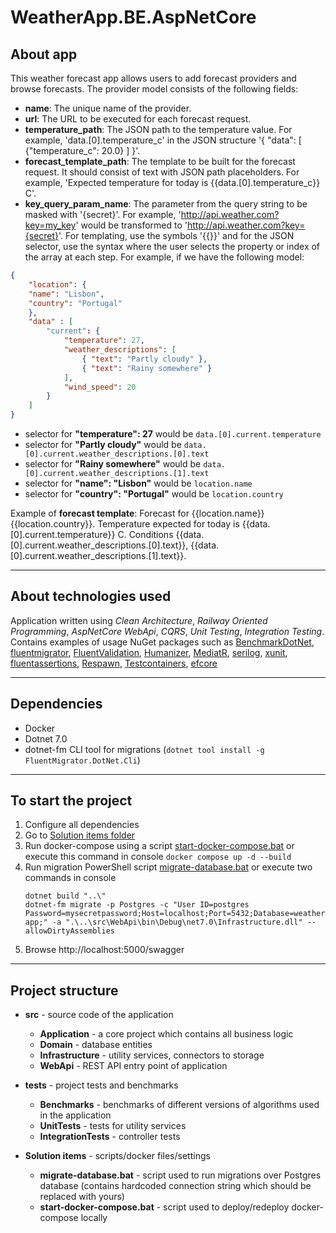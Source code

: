 # WeatherApp.BE.AspNetCore
## About app
This weather forecast app allows users to add forecast providers and browse forecasts. The provider model consists of the following fields:
- **name**: The unique name of the provider.
- **url**: The URL to be executed for each forecast request.
- **temperature_path**: The JSON path to the temperature value. For example, 'data.[0].temperature_c' in the JSON structure '{ "data": [ {"temperature_c": 20.0} ] }'.
- **forecast_template_path**: The template to be built for the forecast request. It should consist of text with JSON path placeholders. For example, 'Expected temperature for today is {{data.[0].temperature_c}} C'.
- **key_query_param_name**: The parameter from the query string to be masked with '{secret}'. For example, 'http://api.weather.com?key=my_key' would be transformed to 'http://api.weather.com?key={secret}'.
For templating, use the symbols '{{}}' and for the JSON selector, use the syntax where the user selects the property or index of the array at each step. For example, if we have the following model:
```json
{
    "location": {
    "name": "Lisbon",
    "country": "Portugal"
    },
    "data" : [
        "current": {
            "temperature": 27,
            "weather_descriptions": [
                { "text": "Partly cloudy" },
                { "text": "Rainy somewhere" }
            ],
            "wind_speed": 20
        }
    ]
}
``` 
- selector for **"temperature": 27** would be `data.[0].current.temperature`
- selector for **"Partly cloudy"** would be `data.[0].current.weather_descriptions.[0].text`
- selector for **"Rainy somewhere"** would be `data.[0].current.weather_descriptions.[1].text`
- selector for **"name": "Lisbon"** would be `location.name`
- selector for **"country": "Portugal"** would be `location.country`

Example of **forecast template**:
Forecast for {{location.name}} {{location.country}}. Temperature expected for today is {{data.[0].current.temperature}} C. Conditions {{data.[0].current.weather_descriptions.[0].text}}, {{data.[0].current.weather_descriptions.[1].text}}.

----------

## About technologies used
Application written using *Clean Architecture*, *Railway Oriented Programming*, *AspNetCore WebApi*, *CQRS*, *Unit Testing*, *Integration Testing*. Contains examples of usage NuGet packages such as [BenchmarkDotNet](https://github.com/dotnet/BenchmarkDotNet), [fluentmigrator](https://github.com/fluentmigrator/fluentmigrator), [FluentValidation](https://github.com/FluentValidation/FluentValidation), [Humanizer](https://github.com/Humanizr/Humanizer), [MediatR](https://github.com/jbogard/MediatR), [serilog](https://github.com/serilog/serilog), [xunit](https://github.com/xunit/xunit), [fluentassertions](https://github.com/fluentassertions/fluentassertions), [Respawn](https://github.com/jbogard/Respawn), [Testcontainers](https://github.com/testcontainers/testcontainers-dotnet), [efcore](https://github.com/dotnet/efcore)

----------

## Dependencies
- Docker 
- Dotnet 7.0
- dotnet-fm CLI tool for migrations (`dotnet tool install -g FluentMigrator.DotNet.Cli`)
  
----------

## To start the project
1. Configure all dependencies
2. Go to [Solution items folder](/Solution%20items)
3. Run docker-compose using a script [start-docker-compose.bat](/Solution%20items/start-docker-compose.ps1) or execute this command in console `docker compose up -d --build`
4. Run migration PowerShell script [migrate-database.bat](/Solution%20items/migrate-database.ps1) or execute two commands in console
    ```console
    dotnet build "..\"
    dotnet-fm migrate -p Postgres -c "User ID=postgres Password=mysecretpassword;Host=localhost;Port=5432;Database=weather-app;" -a ".\..\src\WebApi\bin\Debug\net7.0\Infrastructure.dll" --allowDirtyAssemblies
    ```
5. Browse http://localhost:5000/swagger
   
----------

## Project structure
- **src** - source code of the application
    - **Application** - a core project which contains all business logic
    - **Domain** - database entities
    - **Infrastructure** - utility services, connectors to storage
    - **WebApi** - REST API entry point of application

- **tests** - project tests and benchmarks
    - **Benchmarks** - benchmarks of different versions of algorithms used in the application
    - **UnitTests** - tests for utility services
    - **IntegrationTests** - controller tests
    
- **Solution items** - scripts/docker files/settings
    - **migrate-database.bat** - script used to run migrations over Postgres database (contains hardcoded connection string which should be replaced with yours)
    - **start-docker-compose.bat** - script used to deploy/redeploy docker-compose locally
    
